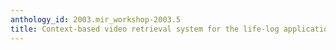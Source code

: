 ```yaml
---
anthology_id: 2003.mir_workshop-2003.5
title: Context-based video retrieval system for the life-log applications
---
```

